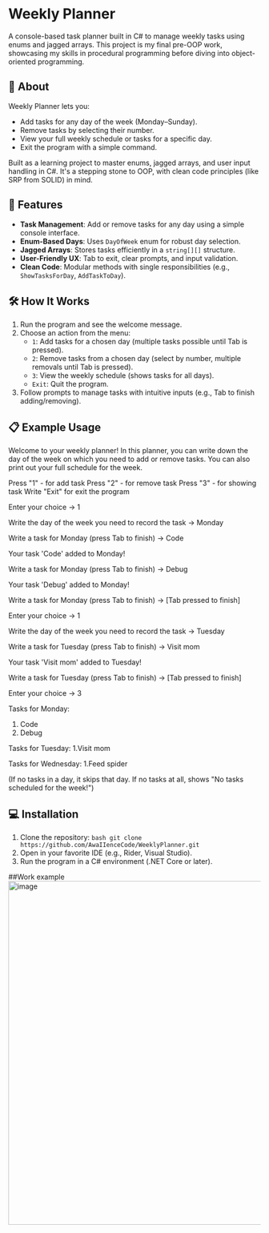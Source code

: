 # Weekly Planner

A console-based task planner built in C# to manage weekly tasks using enums and jagged arrays. This project is my final pre-OOP work, showcasing my skills in procedural programming before diving into object-oriented programming.

## 📖 About

Weekly Planner lets you:
- Add tasks for any day of the week (Monday–Sunday).
- Remove tasks by selecting their number.
- View your full weekly schedule or tasks for a specific day.
- Exit the program with a simple command.

Built as a learning project to master enums, jagged arrays, and user input handling in C#. It's a stepping stone to OOP, with clean code principles (like SRP from SOLID) in mind.

## 🚀 Features
- **Task Management**: Add or remove tasks for any day using a simple console interface.
- **Enum-Based Days**: Uses `DayOfWeek` enum for robust day selection.
- **Jagged Arrays**: Stores tasks efficiently in a `string[][]` structure.
- **User-Friendly UX**: Tab to exit, clear prompts, and input validation.
- **Clean Code**: Modular methods with single responsibilities (e.g., `ShowTasksForDay`, `AddTaskToDay`).

## 🛠️ How It Works
1. Run the program and see the welcome message.
2. Choose an action from the menu:
   - `1`: Add tasks for a chosen day (multiple tasks possible until Tab is pressed).
   - `2`: Remove tasks from a chosen day (select by number, multiple removals until Tab is pressed).
   - `3`: View the weekly schedule (shows tasks for all days).
   - `Exit`: Quit the program.
3. Follow prompts to manage tasks with intuitive inputs (e.g., Tab to finish adding/removing).

## 📋 Example Usage
Welcome to your weekly planner!
In this planner, you can write down the day of the week on which you need to add or remove tasks.
You can also print out your full schedule for the week.

Press "1" - for add task
Press "2" - for remove task
Press "3" - for showing task
Write "Exit" for exit the program

Enter your choice -> 1

Write the day of the week you need to record the task -> Monday

Write a task for Monday (press Tab to finish) -> Code

Your task 'Code' added to Monday!

Write a task for Monday (press Tab to finish) -> Debug

Your task 'Debug' added to Monday!

Write a task for Monday (press Tab to finish) -> [Tab pressed to finish]

Enter your choice -> 1

Write the day of the week you need to record the task -> Tuesday

Write a task for Tuesday (press Tab to finish) -> Visit mom

Your task 'Visit mom' added to Tuesday!

Write a task for Tuesday (press Tab to finish) -> [Tab pressed to finish]

Enter your choice -> 3

Tasks for Monday:

1. Code
2. Debug

Tasks for Tuesday:
1.Visit mom

Tasks for Wednesday:
1.Feed spider

(If no tasks in a day, it skips that day. If no tasks at all, shows "No tasks scheduled for the week!")

## 💻 Installation
1. Clone the repository:
   ```bash git clone https://github.com/AwaIIenceCode/WeeklyPlanner.git```
2. Open in your favorite IDE (e.g., Rider, Visual Studio).
3. Run the program in a C# environment (.NET Core or later).

##Work example
<img width="966" height="687" alt="image" src="https://github.com/user-attachments/assets/db15a789-e9e8-40c1-925d-5923e4045a64" />
